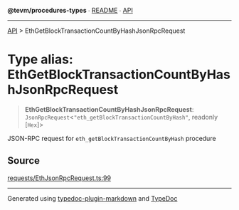 **@tevm/procedures-types** ∙ [README](../README.md) ∙ [API](../API.md)

***

[API](../API.md) > EthGetBlockTransactionCountByHashJsonRpcRequest

# Type alias: EthGetBlockTransactionCountByHashJsonRpcRequest

> **EthGetBlockTransactionCountByHashJsonRpcRequest**: `JsonRpcRequest`\<`"eth_getBlockTransactionCountByHash"`, readonly [`Hex`]\>

JSON-RPC request for `eth_getBlockTransactionCountByHash` procedure

## Source

[requests/EthJsonRpcRequest.ts:99](https://github.com/evmts/tevm-monorepo/blob/main/core/procedures-types/src/requests/EthJsonRpcRequest.ts#L99)

***
Generated using [typedoc-plugin-markdown](https://www.npmjs.com/package/typedoc-plugin-markdown) and [TypeDoc](https://typedoc.org/)
